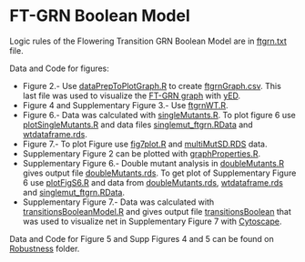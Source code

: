 # FT-GRN Boolean Model 
Logic rules of the Flowering Transition GRN Boolean Model are in [ftgrn.txt](https://github.com/CaroChavez/FT-GRN/blob/main/BooleanModel/ftgrn.txt) file.

Data and Code for figures:
  * Figure 2.- Use [dataPrepToPlotGraph.R](https://github.com/CaroChavez/FT-GRN/blob/main/BooleanModel/dataPrepToPlotGraph.R) to create [ftgrnGraph.csv](https://github.com/CaroChavez/FT-GRN/blob/main/BooleanModel/ftgrnGraph.csv). This last file was used  to visualize the [FT-GRN graph](https://github.com/CaroChavez/FT-GRN/blob/main/BooleanModel/ftgrnGraph.graphml) with [yED](https://www.yworks.com/products/yed).
  * Figure 4 and Supplementary Figure 3.- Use [ftgrnWT.R](https://github.com/CaroChavez/FT-GRN/blob/main/BooleanModel/ftgrnWT.R).
  * Figure 6.- Data was calculated with [singleMutants.R](https://github.com/CaroChavez/FT-GRN/blob/main/BooleanModel/singleMutants.R). To plot figure 6 use [plotSingleMutants.R](https://github.com/CaroChavez/FT-GRN/blob/main/BooleanModel/plotSingleMutants.R) and data files [singlemut_ftgrn.RData](https://github.com/CaroChavez/FT-GRN/blob/main/BooleanModel/singlemut_ftgrn.RData) and [wtdataframe.rds](https://github.com/CaroChavez/FT-GRN/blob/main/BooleanModel/wtdataframe.rds).
  * Figure 7.- To plot Figure use [fig7plot.R](https://github.com/CaroChavez/FT-GRN/blob/main/BooleanModel/fig7plot.R) and [multiMutSD.RDS](https://github.com/CaroChavez/FT-GRN/blob/main/BooleanModel/multiMutSD.RDS) data.
  * Supplementary Figure 2 can be plotted with [graphProperties.R](https://github.com/CaroChavez/FT-GRN/blob/main/BooleanModel/graphProperties.R).
  * Supplementary Figure 6.- Double mutant analysis in [doubleMutants.R](https://github.com/CaroChavez/FT-GRN/blob/main/BooleanModel/doubleMutants.R) gives output file [doubleMutants.rds](https://github.com/CaroChavez/FT-GRN/blob/main/BooleanModel/doubleMutants.rds). To get plot of Supplementary Figure 6 use [plotFigS6.R](https://github.com/CaroChavez/FT-GRN/blob/main/BooleanModel/plotFigS6.R) and data from [doubleMutants.rds](https://github.com/CaroChavez/FT-GRN/blob/main/BooleanModel/doubleMutants.rds), [wtdataframe.rds](https://github.com/CaroChavez/FT-GRN/blob/main/BooleanModel/wtdataframe.rds) and [singlemut_ftgrn.RData](https://github.com/CaroChavez/FT-GRN/blob/main/BooleanModel/singlemut_ftgrn.RData).
  * Supplementary Figure 7.- Data was calculated with [transitionsBooleanModel.R](https://github.com/CaroChavez/FT-GRN/blob/main/BooleanModel/transitionsBooleanModel.R) and gives output file [transitionsBoolean](https://github.com/CaroChavez/FT-GRN/blob/main/BooleanModel/transitionsBoolean.csv) that was used to visualize net in Supplementary Figure 7 with [Cytoscape](https://cytoscape.org/).

Data and Code for Figure 5 and Supp Figures 4 and 5 can be found on [Robustness](https://github.com/CaroChavez/FT-GRN/tree/main/BooleanModel/Robustness) folder.

